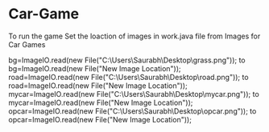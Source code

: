 # Car-Game

To run the game 
Set the loaction of images in work.java file from Images for Car Games

bg=ImageIO.read(new File("C:\\Users\\Saurabh\\Desktop\\grass.png")); to bg=ImageIO.read(new File("New Image Location"));
<br>
road=ImageIO.read(new File("C:\\Users\\Saurabh\\Desktop\\road.png")); to road=ImageIO.read(new File("New Image Location"));
<br>
mycar=ImageIO.read(new File("C:\\Users\\Saurabh\\Desktop\\mycar.png")); to mycar=ImageIO.read(new File("New Image Location"));
<br>
opcar=ImageIO.read(new File("C:\\Users\\Saurabh\\Desktop\\opcar.png")); to opcar=ImageIO.read(new File("New Image Location"));

